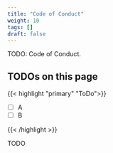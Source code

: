 ```yaml
---
title: "Code of Conduct"
weight: 10
tags: []
draft: false
---
```

<!--
SPDX-FileCopyrightText: 2022 Wilfred Nicoll <xyzroller@rollyourown.xyz>
SPDX-License-Identifier: CC-BY-SA-4.0
-->

TODO: Code of Conduct.

<!--more-->

## TODOs on this page

{{< highlight "primary" "ToDo">}}

- [ ] A
- [ ] B

{{< /highlight >}}

TODO
